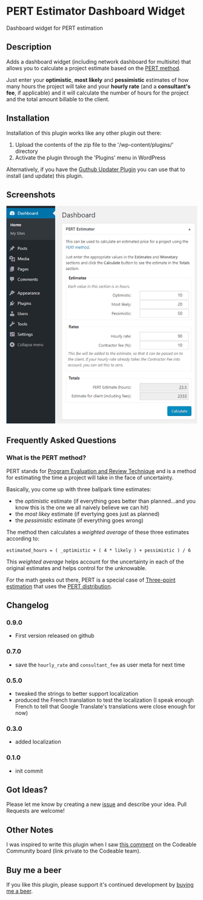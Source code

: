 # PERT Estimator Dashboard Widget

Dashboard widget for PERT estimation

## Description

Adds a dashboard widget (including network dashboard for multisite) that allows you to calculate a project estimate based on the [PERT method](https://en.wikipedia.org/wiki/Program_evaluation_and_review_technique).

Just enter your **optimistic**, **most likely** and **pessimistic** estimates of how many hours the project will take and your **hourly rate** (and a **consultant's fee**, if applicable) and it will calculate the number of hours for the project and the total amount billable to the client.  

## Installation

Installation of this plugin works like any other plugin out there:

1. Upload the contents of the zip file to the '/wp-content/plugins/' directory
2. Activate the plugin through the 'Plugins' menu in WordPress

Alternatively, if you have the [Guthub Updater Plugin](https://github.com/afragen/github-updater) you can
use that to install (and update) this plugin.

## Screenshots

![The Dashboard widget in action](assets/images/screenshot-1.png?raw=true "The Dashboard widget in action")

## Frequently Asked Questions

### What is the PERT method?

PERT stands for [Program Evaluation and Review Technique](https://en.wikipedia.org/wiki/Program_evaluation_and_review_technique) and is a method for estimating the time a project will take in the face of uncertainty.

Basically, you come up with three ballpark time estimates:

* the _optimistic_ estimate (if everything goes better than planned...and you know this is the one we all naively believe we can hit)
* the _most likey_ estimate (if evertying goes just as planned)
* the _pessimistic_ estimate (if everything goes wrong)

The method then calculates a _weighted average_ of these three estimates according to:

    estimated_hours = ( _optimistic + ( 4 * likely ) + pessimistic ) / 6

This _weighted average_ helps account for the uncertainty in each of the original estimates and helps control for the unknowable.

For the math geeks out there, PERT is a special case of [Three-point estimation](https://en.wikipedia.org/wiki/Three-point_estimation) that uses the [PERT distribution](https://en.wikipedia.org/wiki/PERT_distribution).

## Changelog

### 0.9.0

* First version released on github

### 0.7.0

* save the `hourly_rate` and `consultant_fee` as user meta for next time

### 0.5.0

* tweaked the strings to better support localization
* produced the French translation to test the localization (I speak enough French to tell that Google Translate's translations were close enough for now)

### 0.3.0

* added localization

### 0.1.0

* init commit

## Got Ideas?
Please let me know by creating a new [issue](issues/new) and describe your idea.  Pull Requests are welcome!

## Other Notes

I was inspired to write this plugin when I saw [this comment](https://community.codeable.io/t/pert-weighted-system-how-to-calculate-estimates/969/3) on the Codeable Community board (link private to the Codeable team).

## Buy me a beer

If you like this plugin, please support it's continued development by [buying me a beer](https://www.paypal.com/cgi-bin/webscr?cmd=_s-xclick&hosted_button_id=Z6D97FA595WSU).
